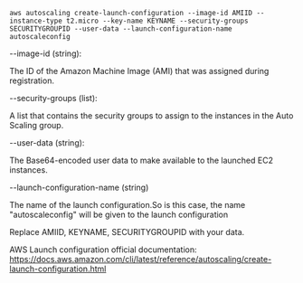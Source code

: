 ```
aws autoscaling create-launch-configuration --image-id AMIID --instance-type t2.micro --key-name KEYNAME --security-groups SECURITYGROUPID --user-data --launch-configuration-name autoscaleconfig
```

--image-id (string):

The ID of the Amazon Machine Image (AMI) that was assigned during registration.

--security-groups (list):

A list that contains the security groups to assign to the instances in the Auto Scaling group.

--user-data (string):

The Base64-encoded user data to make available to the launched EC2 instances.

--launch-configuration-name (string)

The name of the launch configuration.So is this case, the name "autoscaleconfig" will be given to the launch configuration

Replace AMIID, KEYNAME, SECURITYGROUPID with your data.

AWS Launch configuration official documentation:
https://docs.aws.amazon.com/cli/latest/reference/autoscaling/create-launch-configuration.html
